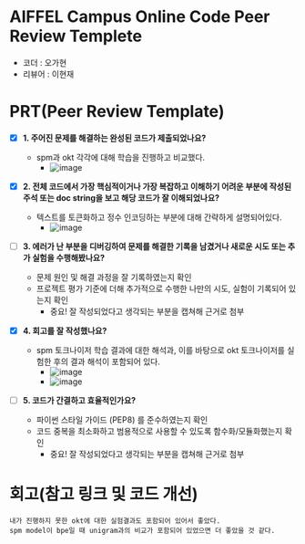 # AIFFEL Campus Online Code Peer Review Templete
- 코더 : 오가현
- 리뷰어 : 이현재


# PRT(Peer Review Template)
- [x]  **1. 주어진 문제를 해결하는 완성된 코드가 제출되었나요?**
    - spm과 okt 각각에 대해 학습을 진행하고 비교했다.
        - ![image](https://github.com/user-attachments/assets/a837d952-6ffe-4729-8d9e-109e2c497758)

    
- [x]  **2. 전체 코드에서 가장 핵심적이거나 가장 복잡하고 이해하기 어려운 부분에 작성된 
주석 또는 doc string을 보고 해당 코드가 잘 이해되었나요?**
    - 텍스트를 토큰화하고 정수 인코딩하는 부분에 대해 간략하게 설명되어있다.
        - ![image](https://github.com/user-attachments/assets/350addb7-ddc8-43e8-ad28-ff9588199eb6)

        
- [ ]  **3. 에러가 난 부분을 디버깅하여 문제를 해결한 기록을 남겼거나
새로운 시도 또는 추가 실험을 수행해봤나요?**
    - 문제 원인 및 해결 과정을 잘 기록하였는지 확인
    - 프로젝트 평가 기준에 더해 추가적으로 수행한 나만의 시도, 
    실험이 기록되어 있는지 확인
        - 중요! 잘 작성되었다고 생각되는 부분을 캡쳐해 근거로 첨부
        
- [x]  **4. 회고를 잘 작성했나요?**
    - spm 토크나이저 학습 결과에 대한 해석과, 이를 바탕으로 okt 토크나이저를 실험한 후의 결과 해석이 포함되어 있다.
        - ![image](https://github.com/user-attachments/assets/49b8d16e-57fe-4b32-a328-9120af5d2043)
        - ![image](https://github.com/user-attachments/assets/9b29b56f-389c-42ff-94a1-e4955dec1eee)


        
- [ ]  **5. 코드가 간결하고 효율적인가요?**
    - 파이썬 스타일 가이드 (PEP8) 를 준수하였는지 확인
    - 코드 중복을 최소화하고 범용적으로 사용할 수 있도록 함수화/모듈화했는지 확인
        - 중요! 잘 작성되었다고 생각되는 부분을 캡쳐해 근거로 첨부


# 회고(참고 링크 및 코드 개선)
```
내가 진행하지 못한 okt에 대한 실험결과도 포함되어 있어서 좋았다.
spm model이 bpe일 때 unigram과의 비교가 포함되어 있었으면 더 좋았을 것 같다.
```
